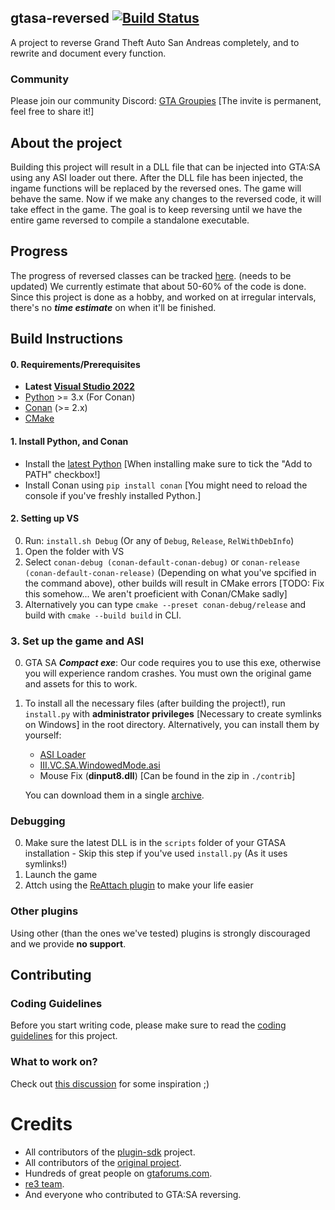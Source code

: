 ## gtasa-reversed [![Build Status](https://github.com/gta-reversed/gta-reversed-modern/workflows/Build/badge.svg?event=push&branch=master)](https://github.com/gta-reversed/gta-reversed-modern/actions?query=workflow%3ABuild)

A project to reverse Grand Theft Auto San Andreas completely, and to rewrite and document every function.

### Community
Please join our community Discord: [GTA Groupies](https://discord.gg/FG8XJ5Npqe) [The invite is permanent, feel free to share it!]

## About the project
Building this project will result in a DLL file that can be injected into GTA:SA using any ASI loader out there. After the DLL file has been injected, the ingame functions will be replaced by the reversed ones. The game will behave the same. Now if we make any changes to the reversed code, it will take effect in the game. The goal is to keep reversing until we have the entire game reversed to compile a standalone executable.

## Progress
The progress of reversed classes can be tracked [here](docs/ReversedClasses.MD). (needs to be updated)
We currently estimate that about 50-60% of the code is done.
Since this project is done as a hobby, and worked on at irregular intervals, there's no ***time estimate*** on when it'll be finished.

## Build Instructions
#### 0. Requirements/Prerequisites
* **Latest [Visual Studio 2022](https://visualstudio.microsoft.com/en/downloads/)**
* [Python](https://www.python.org/downloads/) >= 3.x (For Conan)
* [Conan](https://docs.conan.io/2/installation.html#install-with-pip-recommended) (>= 2.x)
* [CMake](https://cmake.org/download/)

#### 1. Install Python, and Conan
* Install the [latest Python](https://www.python.org/downloads/) [When installing make sure to tick the "Add to PATH" checkbox!]
* Install Conan using `pip install conan` [You might need to reload the console if you've freshly installed Python.]

#### 2. Setting up VS
0) Run: `install.sh Debug` (Or any of `Debug`, `Release`, `RelWithDebInfo`)
1) Open the folder with VS
2) Select `conan-debug (conan-default-conan-debug)` or `conan-release (conan-default-conan-release)` (Depending on what you've spcified in the command above), other builds will result in CMake errors [TODO: Fix this somehow... We aren't proeficient with Conan/CMake sadly]
3) Alternatively you can type `cmake --preset conan-debug/release` and build with `cmake --build build` in CLI.

### 3. Set up the game and ASI
0. GTA SA ***Compact exe***: Our code requires you to use this exe, otherwise you will experience random crashes. You must own the original game and assets for this to work.

1. To install all the necessary files (after building the project!), run `install.py` with **__administrator privileges__** [Necessary to create symlinks on Windows] in the root directory.
Alternatively, you can install them by yourself:
    * [ASI Loader](https://gtaforums.com/topic/523982-relopensrc-silents-asi-loader/)
    * [III.VC.SA.WindowedMode.asi](https://github.com/ThirteenAG/III.VC.SA.WindowedMode)
    * Mouse Fix (**dinput8.dll**) [Can be found in the zip in `./contrib`]

    You can download them in a single [archive](https://github.com/gta-reversed/gta-reversed-modern/blob/master/contrib/plugins.zip).

### Debugging
0) Make sure the latest DLL is in the `scripts` folder of your GTASA installation - Skip this step if you've used `install.py` (As it uses symlinks!)
1) Launch the game
2) Attch using the [ReAttach plugin](https://marketplace.visualstudio.com/items?itemName=ErlandR.ReAttach) to make your life easier

### Other plugins
Using other (than the ones we've tested) plugins is strongly discouraged and we provide __**no support**__.

## Contributing

### Coding Guidelines 
Before you start writing code, please make sure to read the [coding guidelines](docs/CodingGuidelines.MD) for this project.

### What to work on?
Check out [this discussion](https://github.com/gta-reversed/gta-reversed-modern/discussions/402) for some inspiration ;)
    
# Credits
- All contributors of the [plugin-sdk](https://github.com/DK22Pac/plugin-sdk) project.
- All contributors of the [original project](https://github.com/codenulls/gta-reversed).
- Hundreds of great people on [gtaforums.com](https://gtaforums.com/topic/194199-documenting-gta-sa-memory-addresses).
- [re3 team](https://github.com/GTAmodding/re3).
- And everyone who contributed to GTA:SA reversing.
